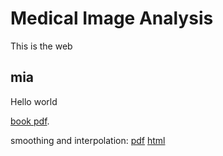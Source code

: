 # Medical Image Analysis

This is the web

## mia

Hello world

[book pdf](./book/mia.pdf).

smoothing and interpolation: [pdf](./lecture_slides/smoothing_and_interpolation/smoothing_and_interpolation.pdf) [html](./lecture_slides/smoothing_and_interpolation/html/index.html)
